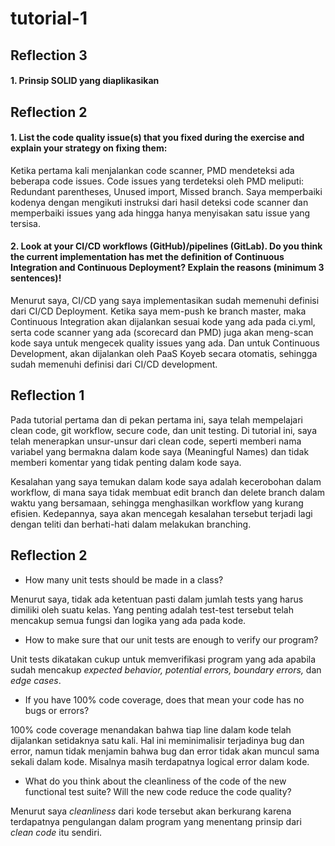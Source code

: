 # tutorial-1

## Reflection 3
#### 1. Prinsip SOLID yang diaplikasikan

## Reflection 2
#### 1. List the code quality issue(s) that you fixed during the exercise and explain your strategy on fixing them:

Ketika pertama kali menjalankan code scanner, PMD mendeteksi ada beberapa code issues.
Code issues yang terdeteksi oleh PMD meliputi:
Redundant parentheses, Unused import, Missed branch. Saya memperbaiki kodenya
dengan mengikuti instruksi dari hasil deteksi code scanner
dan memperbaiki issues yang ada hingga hanya menyisakan satu issue yang tersisa.

#### 2. Look at your CI/CD workflows (GitHub)/pipelines (GitLab). Do you think the current implementation has met the definition of Continuous Integration and Continuous Deployment? Explain the reasons (minimum 3 sentences)!

Menurut saya, CI/CD yang saya implementasikan sudah memenuhi definisi dari CI/CD Deployment.
Ketika saya mem-push ke branch master, maka Continuous Integration akan dijalankan sesuai kode yang ada pada ci.yml, 
serta code scanner yang ada (scorecard dan PMD) juga akan meng-scan kode saya
untuk mengecek quality issues yang ada. Dan untuk Continuous Development, akan dijalankan
oleh PaaS Koyeb secara otomatis, sehingga sudah memenuhi definisi dari CI/CD development.


## Reflection 1
Pada tutorial pertama dan di pekan pertama ini,
saya telah mempelajari clean code, git workflow,
secure code, dan unit testing. Di tutorial ini,
saya telah menerapkan unsur-unsur dari clean code,
seperti memberi nama variabel yang bermakna dalam kode saya
(Meaningful Names) dan tidak memberi komentar yang tidak penting
dalam kode saya.

Kesalahan yang saya temukan dalam kode saya adalah kecerobohan dalam
workflow, di mana saya tidak membuat edit branch dan delete branch
dalam waktu yang bersamaan, sehingga menghasilkan workflow yang kurang
efisien. Kedepannya, saya akan mencegah kesalahan tersebut terjadi lagi
dengan teliti dan berhati-hati dalam melakukan branching.

## Reflection 2

* How many unit tests should be made in a class?

Menurut saya, tidak ada ketentuan pasti dalam jumlah tests yang harus dimiliki
oleh suatu kelas. Yang penting adalah test-test tersebut telah mencakup
semua fungsi dan logika yang ada pada kode.

* How to make sure that our unit tests are enough to verify our program?

Unit tests dikatakan cukup untuk memverifikasi program yang ada apabila
sudah mencakup _expected behavior, potential errors, boundary errors,_ dan _edge cases_.

* If you have 100% code coverage, does that mean your code has no bugs or errors?

100% code coverage menandakan bahwa tiap line dalam kode telah dijalankan
setidaknya satu kali. Hal ini meminimalisir terjadinya bug dan error, namun
tidak menjamin bahwa bug dan error tidak akan muncul sama sekali dalam kode. Misalnya
masih terdapatnya logical error dalam kode.

* What do you think about the cleanliness of the code of the new functional test suite? Will the new code reduce the code quality?

Menurut saya _cleanliness_ dari kode tersebut akan berkurang
karena terdapatnya pengulangan dalam program yang menentang prinsip
dari _clean code_ itu sendiri.



